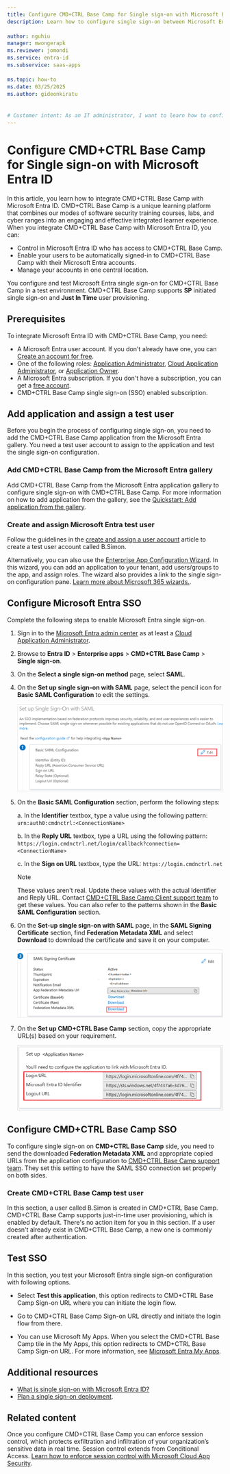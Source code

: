 ```yaml
---
title: Configure CMD+CTRL Base Camp for Single sign-on with Microsoft Entra ID
description: Learn how to configure single sign-on between Microsoft Entra ID and CMD+CTRL Base Camp.

author: nguhiu
manager: mwongerapk
ms.reviewer: jomondi
ms.service: entra-id
ms.subservice: saas-apps

ms.topic: how-to
ms.date: 03/25/2025
ms.author: gideonkiratu


# Customer intent: As an IT administrator, I want to learn how to configure single sign-on between Microsoft Entra ID and CMD+CTRL Base Camp so that I can control who has access to CMD+CTRL Base Camp, enable automatic sign-in with Microsoft Entra accounts, and manage my accounts in one central location.
---
```


# Configure CMD+CTRL Base Camp for Single sign-on with Microsoft Entra ID

In this article, you learn how to integrate CMD+CTRL Base Camp with Microsoft Entra ID. CMD+CTRL Base Camp is a unique learning platform that combines our modes of software security training courses, labs, and cyber ranges into an engaging and effective integrated learner experience. When you integrate CMD+CTRL Base Camp with Microsoft Entra ID, you can:

* Control in Microsoft Entra ID who has access to CMD+CTRL Base Camp.
* Enable your users to be automatically signed-in to CMD+CTRL Base Camp with their Microsoft Entra accounts.
* Manage your accounts in one central location.

You configure and test Microsoft Entra single sign-on for CMD+CTRL Base Camp in a test environment. CMD+CTRL Base Camp supports **SP** initiated single sign-on and **Just In Time** user provisioning.

## Prerequisites

To integrate Microsoft Entra ID with CMD+CTRL Base Camp, you need:

* A Microsoft Entra user account. If you don't already have one, you can [Create an account for free](https://azure.microsoft.com/free/?WT.mc_id=A261C142F).
* One of the following roles: [Application Administrator](/entra/identity/role-based-access-control/permissions-reference#application-administrator), [Cloud Application Administrator](/entra/identity/role-based-access-control/permissions-reference#cloud-application-administrator), or [Application Owner](/entra/fundamentals/users-default-permissions#owned-enterprise-applications).
* A Microsoft Entra subscription. If you don't have a subscription, you can get a [free account](https://azure.microsoft.com/free/).
* CMD+CTRL Base Camp single sign-on (SSO) enabled subscription.

## Add application and assign a test user

Before you begin the process of configuring single sign-on, you need to add the CMD+CTRL Base Camp application from the Microsoft Entra gallery. You need a test user account to assign to the application and test the single sign-on configuration.

<a name='add-cmdctrl-base-camp-from-the-azure-ad-gallery'></a>

### Add CMD+CTRL Base Camp from the Microsoft Entra gallery

Add CMD+CTRL Base Camp from the Microsoft Entra application gallery to configure single sign-on with CMD+CTRL Base Camp. For more information on how to add application from the gallery, see the [Quickstart: Add application from the gallery](~/identity/enterprise-apps/add-application-portal.md).

<a name='create-and-assign-azure-ad-test-user'></a>

### Create and assign Microsoft Entra test user

Follow the guidelines in the [create and assign a user account](~/identity/enterprise-apps/add-application-portal-assign-users.md) article to create a test user account called B.Simon.

Alternatively, you can also use the [Enterprise App Configuration Wizard](https://portal.office.com/AdminPortal/home?Q=Docs#/azureadappintegration). In this wizard, you can add an application to your tenant, add users/groups to the app, and assign roles. The wizard also provides a link to the single sign-on configuration pane. [Learn more about Microsoft 365 wizards.](/microsoft-365/admin/misc/azure-ad-setup-guides). 

<a name='configure-azure-ad-sso'></a>

## Configure Microsoft Entra SSO

Complete the following steps to enable Microsoft Entra single sign-on.

1. Sign in to the [Microsoft Entra admin center](https://entra.microsoft.com) as at least a [Cloud Application Administrator](~/identity/role-based-access-control/permissions-reference.md#cloud-application-administrator).
1. Browse to **Entra ID** > **Enterprise apps** > **CMD+CTRL Base Camp** > **Single sign-on**.
1. On the **Select a single sign-on method** page, select **SAML**.
1. On the **Set up single sign-on with SAML** page, select the pencil icon for **Basic SAML Configuration** to edit the settings.

   ![Screenshot shows how to edit Basic SAML Configuration.](common/edit-urls.png "Basic Configuration")

1. On the **Basic SAML Configuration** section, perform the following steps:

    a. In the **Identifier** textbox, type a value using the following pattern:
    `urn:auth0:cmdnctrl:<ConnectionName>`

    b. In the **Reply URL** textbox, type a URL using the following pattern:
    `https://login.cmdnctrl.net/login/callback?connection=<ConnectionName>`

    c. In the **Sign on URL** textbox, type the URL:
    `https://login.cmdnctrl.net`

    > [!NOTE]
    > These values aren't real. Update these values with the actual Identifier and Reply URL. Contact [CMD+CTRL Base Camp Client support team](mailto:support@cmdnctrl.net) to get these values. You can also refer to the patterns shown in the **Basic SAML Configuration** section.

1. On the **Set-up single sign-on with SAML** page, in the **SAML Signing Certificate** section, find **Federation Metadata XML** and select **Download** to download the certificate and save it on your computer.

    ![Screenshot shows the Certificate download link.](common/metadataxml.png "Certificate")

1. On the **Set up CMD+CTRL Base Camp** section, copy the appropriate URL(s) based on your requirement.

	![Screenshot shows to copy configuration appropriate URL.](common/copy-configuration-urls.png "Metadata")

## Configure CMD+CTRL Base Camp SSO

To configure single sign-on on **CMD+CTRL Base Camp** side, you need to send the downloaded **Federation Metadata XML** and appropriate copied URLs from the application configuration to [CMD+CTRL Base Camp support team](mailto:support@cmdnctrl.net). They set this setting to have the SAML SSO connection set properly on both sides.

### Create CMD+CTRL Base Camp test user

In this section, a user called B.Simon is created in CMD+CTRL Base Camp. CMD+CTRL Base Camp supports just-in-time user provisioning, which is enabled by default. There's no action item for you in this section. If a user doesn't already exist in CMD+CTRL Base Camp, a new one is commonly created after authentication.

## Test SSO 

In this section, you test your Microsoft Entra single sign-on configuration with following options. 

* Select **Test this application**, this option redirects to CMD+CTRL Base Camp Sign-on URL where you can initiate the login flow. 

* Go to CMD+CTRL Base Camp Sign-on URL directly and initiate the login flow from there.

* You can use Microsoft My Apps. When you select the CMD+CTRL Base Camp tile in the My Apps, this option redirects to CMD+CTRL Base Camp Sign-on URL. For more information, see [Microsoft Entra My Apps](/azure/active-directory/manage-apps/end-user-experiences#azure-ad-my-apps).

## Additional resources

* [What is single sign-on with Microsoft Entra ID?](~/identity/enterprise-apps/what-is-single-sign-on.md)
* [Plan a single sign-on deployment](~/identity/enterprise-apps/plan-sso-deployment.md).

## Related content

Once you configure CMD+CTRL Base Camp you can enforce session control, which protects exfiltration and infiltration of your organization’s sensitive data in real time. Session control extends from Conditional Access. [Learn how to enforce session control with Microsoft Cloud App Security](/cloud-app-security/proxy-deployment-aad).

